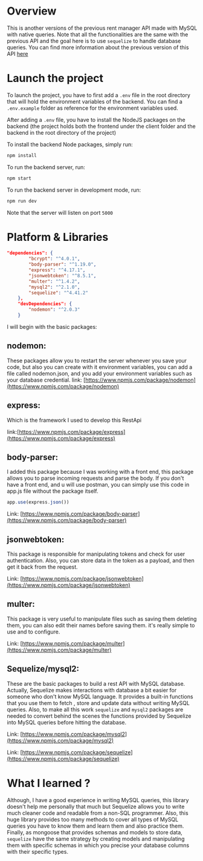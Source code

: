 # Overview 
This is another versions of the previous rent manager API made with MySQL with native queries.
Note that all the functionalities are the same with the previous API and the goal here is to use `sequelize` to handle database queries.
You can find more information about the previous version of this API [here](https://www.amirghedira.com/project/RentManager-RestAPI(MySQL)/NodeJS%20-%20Express%20-%20MySQL/5ea8a607a8f9a400174139d5)


# Launch the project
To launch the project, you have to first add a `.env` file in the root directory that will hold the environment variables of the backend. You can find a `.env.example` folder as reference for the environment variables used.

After adding a `.env` file, you have to install the NodeJS packages on the backend (the project holds both the frontend under the client folder and the backend in the root directory of the project)

To install the backend Node packages, simply run:
``` bash
npm install
```
To run the backend server, run:
``` bash
npm start
```
To run the backend server in development mode, run:
``` bash
npm run dev
```
Note that the server will listen on port `5000`

# Platform & Libraries 

``` json
"dependencies": {
        "bcrypt": "^4.0.1",
        "body-parser": "^1.19.0",
        "express": "^4.17.1",
        "jsonwebtoken": "^8.5.1",
        "multer": "^1.4.2",
        "mysql2": "^2.1.0",
        "sequelize": "^4.41.2"
    },
    "devDependencies": {
        "nodemon": "^2.0.3"
    }
```

I will begin with the basic packages:

## nodemon:
These packages allow you to restart the server whenever you save your code, but also you can create with it environment variables, you can add a file called nodemon.json, and you add your environment variables such as your database credential.
link: [https://www.npmjs.com/package/nodemon](https://www.npmjs.com/package/nodemon)
## express: 
Which is the framework I used to develop this RestApi

link:[https://www.npmjs.com/package/express](https://www.npmjs.com/package/express)
## body-parser:
I added this package because I was working with a front end, this package allows you to parse incoming requests and parse the body. If you don't have a front end, and u will use postman, you can simply use this code in app.js file without the package itself.

``` javascript
app.use(express.json())
```
Link: [https://www.npmjs.com/package/body-parser](https://www.npmjs.com/package/body-parser)

## jsonwebtoken:
This package is responsible for manipulating tokens and check for user authentication. Also, you can store data in the token as a payload, and then get it back from the request.

Link: [https://www.npmjs.com/package/jsonwebtoken](https://www.npmjs.com/package/jsonwebtoken)

## multer:
This package is very useful to manipulate files such as saving them deleting them, you can also edit their names before saving them. it's really simple to use and to configure.

Link: [https://www.npmjs.com/package/multer](https://www.npmjs.com/package/multer)

## Sequelize/mysql2:
These are the basic packages to build a rest API with MySQL database. Actually, Sequelize makes interactions with database a bit easier for someone who don't know MySQL language. It provides a built-in functions that you use them to fetch , store and update data without writing MySQL queries. Also, to make all this work `sequelize` and `mysql2` packages are needed to convert behind the scenes the functions provided by Sequelize into MySQL queries before hitting the database.

Link: [https://www.npmjs.com/package/mysql2](https://www.npmjs.com/package/mysql2)

Link: [https://www.npmjs.com/package/sequelize](https://www.npmjs.com/package/sequelize) 

# What I learned ?
 Although, I have a good experience in writing MySQL queries, this library doesn't help me personally that much but Sequelize allows you to write much cleaner code and readable from a non-SQL programmer. Also, this huge library provides too many methods to cover all types of MySQL queries you have to know them and learn them and also practice them.
Finally, as mongoose that provides schemas and models to store data, `sequelize` have the same strategy by creating models and manipulating them with specific schemas in which you precise your database columns with their specific types.